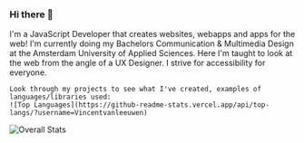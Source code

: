 
### Hi there 👋

<div class="intro">
  
  <div>
    I'm a JavaScript Developer that creates websites, webapps and apps for the web!
    I'm currently doing my Bachelors Communication & Multimedia Design at the Amsterdam University of Applied Sciences. Here I'm taught to look at  the web from the angle of a UX Designer. I strive for accessibility for everyone.

    Look through my projects to see what I've created, examples of languages/libraries used:
    ![Top Languages](https://github-readme-stats.vercel.app/api/top-langs/?username=Vincentvanleeuwen)
  </div>
  
  ![Overall Stats](https://github-readme-stats.vercel.app/api?username=Vincentvanleeuwen&count_private=true&show_icons=true&hide=contribs)
</div>


<!--
**Vincentvanleeuwen/Vincentvanleeuwen** is a ✨ _special_ ✨ repository because its `README.md` (this file) appears on your GitHub profile.

Here are some ideas to get you started:

- 🔭 I’m currently working on ...
- 🌱 I’m currently learning ...
- 👯 I’m looking to collaborate on ...
- 🤔 I’m looking for help with ...
- 💬 Ask me about ...
- 📫 How to reach me: ...
- 😄 Pronouns: ...
- ⚡ Fun fact: ...
<style>
.intro {
  display:flex; 
  flex-direction:row;
}
</style>
-->

